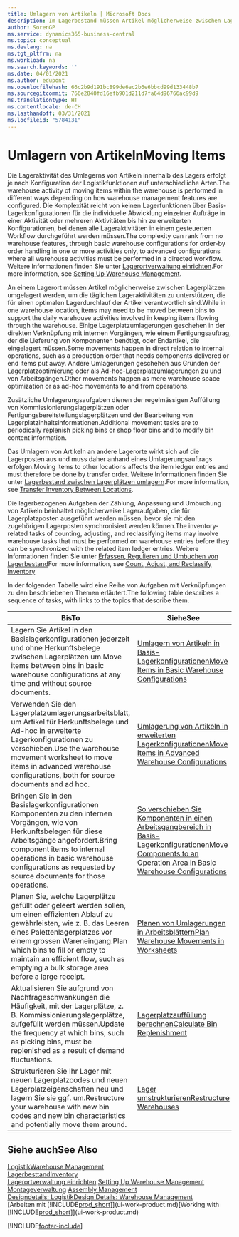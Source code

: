 ```yaml
---
title: Umlagern von Artikeln | Microsoft Docs
description: Im Lagerbestand müssen Artikel möglicherweise zwischen Lagerplätzen umgelagert werden, um die täglichen Lageraktivitäten zu unterstützen, die für einen optimalen Lagerdurchlauf der Artikel verantwortlich sind. Einige Lagerplatzumlagerungen geschehen in der direkten Verknüpfung mit internen Vorgängen, wie einem Fertigungsauftrag, der die Lieferung von Komponenten benötigt, oder Endartikel, die eingelagert müssen. Andere Umlagerungen geschehen aus Gründen der Lagerplatzoptimierung oder als Ad-hoc-Lagerplatzumlagerungen zu und von Arbeitsgängen.
author: SorenGP
ms.service: dynamics365-business-central
ms.topic: conceptual
ms.devlang: na
ms.tgt_pltfrm: na
ms.workload: na
ms.search.keywords: ''
ms.date: 04/01/2021
ms.author: edupont
ms.openlocfilehash: 66c2b9d191bc899de6ec2b6e6bbcd99d133448b7
ms.sourcegitcommit: 766e2840fd16efb901d211d7fa64d96766ac99d9
ms.translationtype: HT
ms.contentlocale: de-CH
ms.lasthandoff: 03/31/2021
ms.locfileid: "5784131"
---
```

# <a name="moving-items"></a><span data-ttu-id="2b3c4-105">Umlagern von Artikeln</span><span class="sxs-lookup"><span data-stu-id="2b3c4-105">Moving Items</span></span>
<span data-ttu-id="2b3c4-106">Die Lageraktivität des Umlagerns von Artikeln innerhalb des Lagers erfolgt je nach Konfiguration der Logistikfunktionen auf unterschiedliche Arten.</span><span class="sxs-lookup"><span data-stu-id="2b3c4-106">The warehouse activity of moving items within the warehouse is performed in different ways depending on how warehouse management features are configured.</span></span> <span data-ttu-id="2b3c4-107">Die Komplexität reicht von keinen Lagerfunktionen über Basis-Lagerkonfigurationen für die individuelle Abwicklung einzelner Aufträge in einer Aktivität oder mehreren Aktivitäten bis hin zu erweiterten Konfigurationen, bei denen alle Lageraktivitäten in einem gesteuerten Workflow durchgeführt werden müssen.</span><span class="sxs-lookup"><span data-stu-id="2b3c4-107">The complexity can rank from no warehouse features, through basic warehouse configurations for order-by order handling in one or more activities only, to advanced configurations where all warehouse activities must be performed in a directed workflow.</span></span> <span data-ttu-id="2b3c4-108">Weitere Informationen finden Sie unter [Lagerortverwaltung einrichten](warehouse-setup-warehouse.md).</span><span class="sxs-lookup"><span data-stu-id="2b3c4-108">For more information, see [Setting Up Warehouse Management](warehouse-setup-warehouse.md).</span></span>

<span data-ttu-id="2b3c4-109">An einem Lagerort müssen Artikel möglicherweise zwischen Lagerplätzen umgelagert werden, um die täglichen Lageraktivitäten zu unterstützen, die für einen optimalen Lagerdurchlauf der Artikel verantwortlich sind.</span><span class="sxs-lookup"><span data-stu-id="2b3c4-109">While in one warehouse location, items may need to be moved between bins to support the daily warehouse activities involved in keeping items flowing through the warehouse.</span></span> <span data-ttu-id="2b3c4-110">Einige Lagerplatzumlagerungen geschehen in der direkten Verknüpfung mit internen Vorgängen, wie einem Fertigungsauftrag, der die Lieferung von Komponenten benötigt, oder Endartikel, die eingelagert müssen.</span><span class="sxs-lookup"><span data-stu-id="2b3c4-110">Some movements happen in direct relation to internal operations, such as a production order that needs components delivered or end items put away.</span></span> <span data-ttu-id="2b3c4-111">Andere Umlagerungen geschehen aus Gründen der Lagerplatzoptimierung oder als Ad-hoc-Lagerplatzumlagerungen zu und von Arbeitsgängen.</span><span class="sxs-lookup"><span data-stu-id="2b3c4-111">Other movements happen as mere warehouse space optimization or as ad-hoc movements to and from operations.</span></span>

<span data-ttu-id="2b3c4-112">Zusätzliche Umlagerungsaufgaben dienen der regelmässigen Auffüllung von Kommissionierungslagerplätzen oder Fertigungsbereitstellungslagerplätzen und der Bearbeitung von Lagerplatzinhaltsinformationen.</span><span class="sxs-lookup"><span data-stu-id="2b3c4-112">Additional movement tasks are to periodically replenish picking bins or shop floor bins and to modify bin content information.</span></span>

<span data-ttu-id="2b3c4-113">Das Umlagern von Artikeln an andere Lagerorte wirkt sich auf die Lagerposten aus und muss daher anhand eines Umlagerungsauftrags erfolgen.</span><span class="sxs-lookup"><span data-stu-id="2b3c4-113">Moving items to other locations affects the item ledger entries and must therefore be done by transfer order.</span></span> <span data-ttu-id="2b3c4-114">Weitere Informationen finden Sie unter [Lagerbestand zwischen Lagerplätzen umlagern](inventory-how-transfer-between-locations.md).</span><span class="sxs-lookup"><span data-stu-id="2b3c4-114">For more information, see [Transfer Inventory Between Locations](inventory-how-transfer-between-locations.md).</span></span>  

<span data-ttu-id="2b3c4-115">Die lagerbezogenen Aufgaben der Zählung, Anpassung und Umbuchung von Artikeln beinhaltet möglicherweise Lageraufgaben, die für Lagerplatzposten ausgeführt werden müssen, bevor sie mit den zugehörigen Lagerposten synchronisiert werden können.</span><span class="sxs-lookup"><span data-stu-id="2b3c4-115">The inventory-related tasks of counting, adjusting, and reclassifying items may involve warehouse tasks that must be performed on warehouse entries before they can be synchronized with the related item ledger entries.</span></span> <span data-ttu-id="2b3c4-116">Weitere Informationen finden Sie unter [Erfassen, Regulieren und Umbuchen von Lagerbestand](inventory-how-count-adjust-reclassify.md)</span><span class="sxs-lookup"><span data-stu-id="2b3c4-116">For more information, see [Count, Adjust, and Reclassify Inventory](inventory-how-count-adjust-reclassify.md)</span></span>  

 <span data-ttu-id="2b3c4-117">In der folgenden Tabelle wird eine Reihe von Aufgaben mit Verknüpfungen zu den beschriebenen Themen erläutert.</span><span class="sxs-lookup"><span data-stu-id="2b3c4-117">The following table describes a sequence of tasks, with links to the topics that describe them.</span></span>   

|<span data-ttu-id="2b3c4-118">**Bis**</span><span class="sxs-lookup"><span data-stu-id="2b3c4-118">**To**</span></span>|<span data-ttu-id="2b3c4-119">**Siehe**</span><span class="sxs-lookup"><span data-stu-id="2b3c4-119">**See**</span></span>|  
|------------|-------------|  
|<span data-ttu-id="2b3c4-120">Lagern Sie Artikel in den Basislagerkonfigurationen jederzeit und ohne Herkunftsbelege zwischen Lagerplätzen um.</span><span class="sxs-lookup"><span data-stu-id="2b3c4-120">Move items between bins in basic warehouse configurations at any time and without source documents.</span></span>|[<span data-ttu-id="2b3c4-121">Umlagern von Artikeln in Basis-Lagerkonfigurationen</span><span class="sxs-lookup"><span data-stu-id="2b3c4-121">Move Items in Basic Warehouse Configurations</span></span>](warehouse-how-to-move-items-ad-hoc-in-basic-warehousing.md)|
|<span data-ttu-id="2b3c4-122">Verwenden Sie den Lagerplatzumlagerungsarbeitsblatt, um Artikel für Herkunftsbelege und Ad-hoc in erweiterte Lagerkonfigurationen zu verschieben.</span><span class="sxs-lookup"><span data-stu-id="2b3c4-122">Use the warehouse movement worksheet to move items in advanced warehouse configurations, both for source documents and ad hoc.</span></span>|[<span data-ttu-id="2b3c4-123">Umlagerung von Artikeln in erweiterten Lagerkonfigurationen</span><span class="sxs-lookup"><span data-stu-id="2b3c4-123">Move Items in Advanced Warehouse Configurations</span></span>](warehouse-how-to-move-items-in-advanced-warehousing.md)|  
|<span data-ttu-id="2b3c4-124">Bringen Sie in den Basislagerkonfigurationen Komponenten zu den internen Vorgängen, wie von Herkunftsbelegen für diese Arbeitsgänge angefordert.</span><span class="sxs-lookup"><span data-stu-id="2b3c4-124">Bring component items to internal operations in basic warehouse configurations as requested by source documents for those operations.</span></span>|[<span data-ttu-id="2b3c4-125">So verschieben Sie Komponenten in einen Arbeitsgangbereich in Basis-Lagerkonfigurationen</span><span class="sxs-lookup"><span data-stu-id="2b3c4-125">Move Components to an Operation Area in Basic Warehouse Configurations</span></span>](warehouse-how-to-move-components-to-an-operation-area-in-basic-warehousing.md)|
|<span data-ttu-id="2b3c4-126">Planen Sie, welche Lagerplätze gefüllt oder geleert werden sollen, um einen effizienten Ablauf zu gewährleisten, wie z. B. das Leeren eines Palettenlagerplatzes vor einem grossen Wareneingang.</span><span class="sxs-lookup"><span data-stu-id="2b3c4-126">Plan which bins to fill or empty to maintain an efficient flow, such as emptying a bulk storage area before a large receipt.</span></span>|[<span data-ttu-id="2b3c4-127">Planen von Umlagerungen in Arbeitsblättern</span><span class="sxs-lookup"><span data-stu-id="2b3c4-127">Plan Warehouse Movements in Worksheets</span></span>](warehouse-how-to-plan-warehouse-movements-in-worksheets.md)|
|<span data-ttu-id="2b3c4-128">Aktualisieren Sie aufgrund von Nachfrageschwankungen die Häufigkeit, mit der Lagerplätze, z. B. Kommissionierungslagerplätze, aufgefüllt werden müssen.</span><span class="sxs-lookup"><span data-stu-id="2b3c4-128">Update the frequency at which bins, such as picking bins, must be replenished as a result of demand fluctuations.</span></span>|[<span data-ttu-id="2b3c4-129">Lagerplatzauffüllung berechnen</span><span class="sxs-lookup"><span data-stu-id="2b3c4-129">Calculate Bin Replenishment</span></span>](warehouse-how-to-calculate-bin-replenishment.md)|
|<span data-ttu-id="2b3c4-130">Strukturieren Sie Ihr Lager mit neuen Lagerplatzcodes und neuen Lagerplatzeigenschaften neu und lagern Sie sie ggf. um.</span><span class="sxs-lookup"><span data-stu-id="2b3c4-130">Restructure your warehouse with new bin codes and new bin characteristics and potentially move them around.</span></span>|[<span data-ttu-id="2b3c4-131">Lager umstrukturieren</span><span class="sxs-lookup"><span data-stu-id="2b3c4-131">Restructure Warehouses</span></span>](warehouse-how-to-restructure-warehouses.md)|  

## <a name="see-also"></a><span data-ttu-id="2b3c4-132">Siehe auch</span><span class="sxs-lookup"><span data-stu-id="2b3c4-132">See Also</span></span>  
[<span data-ttu-id="2b3c4-133">Logistik</span><span class="sxs-lookup"><span data-stu-id="2b3c4-133">Warehouse Management</span></span>](warehouse-manage-warehouse.md)  
[<span data-ttu-id="2b3c4-134">Lagerbesttand</span><span class="sxs-lookup"><span data-stu-id="2b3c4-134">Inventory</span></span>](inventory-manage-inventory.md)  
<span data-ttu-id="2b3c4-135">[Lagerortverwaltung einrichten](warehouse-setup-warehouse.md)   </span><span class="sxs-lookup"><span data-stu-id="2b3c4-135">[Setting Up Warehouse Management](warehouse-setup-warehouse.md)   </span></span>  
<span data-ttu-id="2b3c4-136">[Montageverwaltung](assembly-assemble-items.md)  </span><span class="sxs-lookup"><span data-stu-id="2b3c4-136">[Assembly Management](assembly-assemble-items.md)  </span></span>  
[<span data-ttu-id="2b3c4-137">Designdetails: Logistik</span><span class="sxs-lookup"><span data-stu-id="2b3c4-137">Design Details: Warehouse Management</span></span>](design-details-warehouse-management.md)  
<span data-ttu-id="2b3c4-138">[Arbeiten mit [!INCLUDE[prod_short](includes/prod_short.md)]](ui-work-product.md)</span><span class="sxs-lookup"><span data-stu-id="2b3c4-138">[Working with [!INCLUDE[prod_short](includes/prod_short.md)]](ui-work-product.md)</span></span>


[!INCLUDE[footer-include](includes/footer-banner.md)]